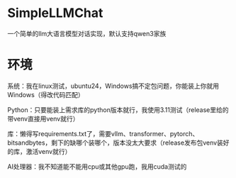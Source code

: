 # SimpleLLMChat
一个简单的llm大语言模型对话实现，默认支持qwen3家族

# 环境
系统：我在linux测试，ubuntu24，Windows搞不定包问题，你能装上你就用Windows（得改代码匹配）

Python：只要能装上需求库的python版本就行，我使用3.11测试（release里给的带venv直接用venv就行）

库：懒得写requirements.txt了，需要vllm、transformer、pytorch、bitsandbytes，剩下的缺哪个装哪个，版本没太大要求（release发布包venv装好的库，激活venv就行）

AI处理器：我不知道能不能用cpu或其他gpu跑，我用cuda测试的
